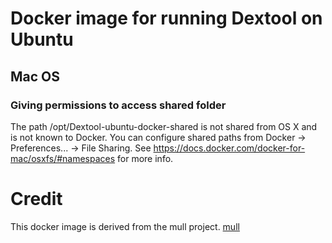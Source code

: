 # Docker image for running Dextool on Ubuntu

## Mac OS

### Giving permissions to access shared folder

The path /opt/Dextool-ubuntu-docker-shared is not shared from OS X and is not known to Docker.
You can configure shared paths from Docker -> Preferences... -> File Sharing.
See https://docs.docker.com/docker-for-mac/osxfs/#namespaces for more info.

# Credit

This docker image is derived from the mull project.
[mull](hhttps://github.com/mull-project/mull)
